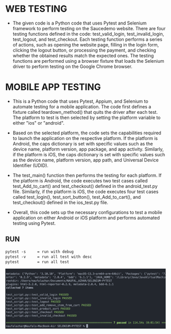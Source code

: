 # WEB TESTING
- The given code is a Python code that uses Pytest and Selenium framework to perform testing on the Saucedemo website. There are four testing functions defined in the code: test_valid_login, test_invalid_login, test_logout, and test_checkout. Each testing function performs a series of actions, such as opening the website page, filling in the login form, clicking the logout button, or processing the payment, and checking whether the obtained results match the expected ones. The testing functions are performed using a browser fixture that loads the Selenium driver to perform testing on the Google Chrome browser.

# MOBILE APP TESTING
- This is a Python code that uses Pytest, Appium, and Selenium to automate testing for a mobile application. The code first defines a fixture called teardown_method() that quits the driver after each test. The platform to test is then selected by setting the platform variable to either "ios" or "android".

- Based on the selected platform, the code sets the capabilities required to launch the application on the respective platform. If the platform is Android, the caps dictionary is set with specific values such as the device name, platform version, app package, and app activity. Similarly, if the platform is iOS, the caps dictionary is set with specific values such as the device name, platform version, app path, and Universal Device Identifier (UDID).

- The test_main() function then performs the testing for each platform. If the platform is Android, the code executes two test cases called test_Add_to_cart() and test_checkout() defined in the android_test.py file. Similarly, if the platform is iOS, the code executes four test cases called test_login(), test_sort_button(), test_Add_to_cart(), and test_checkout() defined in the ios_test.py file.

- Overall, this code sets up the necessary configurations to test a mobile application on either Android or iOS platform and performs automated testing using Pytest.

## RUN
```
pytest -s     = run with debug
pytest -v     = run all test with desc
pytest        = run all test
```

<img width="939" alt="Screenshot 2023-04-12 at 17 04 38" src="./assets/tests.png">